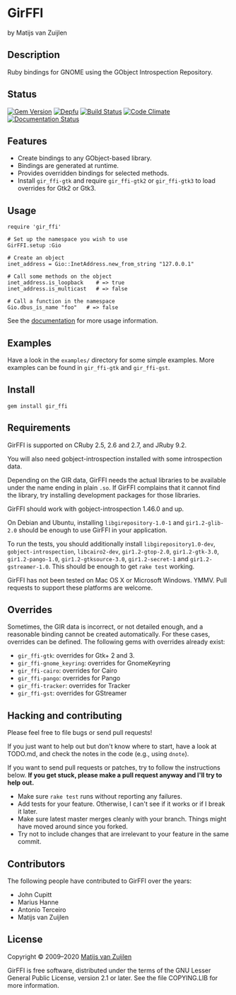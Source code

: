 # GirFFI

by Matijs van Zuijlen

## Description

Ruby bindings for GNOME using the GObject Introspection Repository.

## Status

[![Gem Version](https://badge.fury.io/rb/gir_ffi.svg)](http://badge.fury.io/rb/gir_ffi)
[![Depfu](https://badges.depfu.com/badges/d5a8e9bffd2462a7ab4921d2f7e6fc48/overview.svg)](https://depfu.com/github/mvz/gir_ffi)
[![Build Status](https://travis-ci.org/mvz/gir_ffi.svg?branch=master)](https://travis-ci.org/mvz/gir_ffi)
[![Code Climate](https://codeclimate.com/github/mvz/gir_ffi/badges/gpa.svg)](https://codeclimate.com/github/mvz/gir_ffi)
[![Documentation Status](https://inch-ci.org/github/mvz/gir_ffi.svg?branch=master)](https://inch-ci.org/github/mvz/gir_ffi/branch/master)

## Features

* Create bindings to any GObject-based library.
* Bindings are generated at runtime.
* Provides overridden bindings for selected methods.
* Install `gir_ffi-gtk` and require `gir_ffi-gtk2` or `gir_ffi-gtk3` to
  load overrides for Gtk2 or Gtk3.

## Usage

    require 'gir_ffi'

    # Set up the namespace you wish to use
    GirFFI.setup :Gio

    # Create an object
    inet_address = Gio::InetAddress.new_from_string "127.0.0.1"

    # Call some methods on the object
    inet_address.is_loopback    # => true
    inet_address.is_multicast   # => false

    # Call a function in the namespace
    Gio.dbus_is_name "foo"   # => false

See the [documentation](docs/Documentation.md) for more usage information.

## Examples

Have a look in the `examples/` directory for some simple examples. More
examples can be found in `gir_ffi-gtk` and `gir_ffi-gst`.

## Install

    gem install gir_ffi

## Requirements

GirFFI is supported on CRuby 2.5, 2.6 and 2.7, and JRuby 9.2.

You will also need gobject-introspection installed with some
introspection data.

Depending on the GIR data, GirFFI needs the actual libraries to be
available under the name ending in plain `.so`. If GirFFI complains that it
cannot find the library, try installing development packages for those
libraries.

GirFFI should work with gobject-introspection 1.46.0 and up.

On Debian and Ubuntu, installing `libgirepository-1.0-1` and `gir1.2-glib-2.0`
should be enough to use GirFFI in your application.

To run the tests, you should additionally install `libgirepository1.0-dev`,
`gobject-introspection`, `libcairo2-dev`, `gir1.2-gtop-2.0`, `gir1.2-gtk-3.0`,
`gir1.2-pango-1.0`, `gir1.2-gtksource-3.0`, `gir1.2-secret-1` and
`gir1.2-gstreamer-1.0`. This should be enough to get `rake test` working.

GirFFI has not been tested on Mac OS X or Microsoft Windows. YMMV. Pull
requests to support these platforms are welcome.

## Overrides

Sometimes, the GIR data is incorrect, or not detailed enough, and a
reasonable binding cannot be created automatically. For these cases,
overrides can be defined. The following gems with overrides
already exist:

* `gir_ffi-gtk`: overrides for Gtk+ 2 and 3.
* `gir_ffi-gnome_keyring`: overrides for GnomeKeyring
* `gir_ffi-cairo`: overrides for Cairo
* `gir_ffi-pango`: overrides for Pango
* `gir_ffi-tracker`: overrides for Tracker
* `gir_ffi-gst`: overrides for GStreamer

## Hacking and contributing

Please feel free to file bugs or send pull requests!

If you just want to help out but don't know where to start, have a look at
TODO.md, and check the notes in the code (e.g., using `dnote`).

If you want to send pull requests or patches, try to follow the instructions
below. **If you get stuck, please make a pull request anyway and I'll try to
help out.**

* Make sure `rake test` runs without reporting any failures.
* Add tests for your feature. Otherwise, I can't see if it works or if I
  break it later.
* Make sure latest master merges cleanly with your branch. Things might
  have moved around since you forked.
* Try not to include changes that are irrelevant to your feature in the
  same commit.

## Contributors

The following people have contributed to GirFFI over the years:

* John Cupitt
* Marius Hanne
* Antonio Terceiro
* Matijs van Zuijlen

## License

Copyright &copy; 2009&ndash;2020 [Matijs van Zuijlen](http://www.matijs.net)

GirFFI is free software, distributed under the terms of the GNU Lesser
General Public License, version 2.1 or later. See the file COPYING.LIB for
more information.
